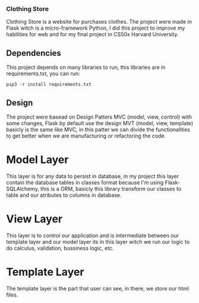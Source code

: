 ### Clothing Store
Clothing Store is a website for purchases clothes. The project were made in Flask witch is a micro-framework Python, I did this project to improve my habilities for web and for my final project in CS50x Harvard University.

## Dependencies
This project depends on many libraries to run, this libraries are in requirements.txt, you can run:
```
pip3 -r install requirements.txt
```

## Design
The project were basead on Design Patters MVC (model, view, control) with some changes, Flask by default use the design MVT (model, view, template) basicly is the same like MVC, in this patter we can divide the functionalities to get better when we are manufacturing or refactoring the code.

# Model Layer
This layer is for any data to persist in database, in my project this layer contain the database tables in classes format because I'm using Flask-SQLAlchemy, this is a ORM, basicly this library transform our classes to table and our atributes to columns in database.

# View Layer
This layer is to control our application and is intermediate between our template layer and our model layer its in this layer witch we run our logic to do calculus, validation, bussiness logic, etc.

# Template Layer
The template layer is the part that user can see, in there, we store our html files.